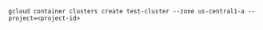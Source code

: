 ```
gcloud container clusters create test-cluster --zone us-central1-a --project=<project-id>
```

```

```
